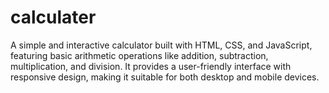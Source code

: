 # calculater
A simple and interactive calculator built with HTML, CSS, and JavaScript, featuring basic arithmetic operations like addition, subtraction, multiplication, and division. It provides a user-friendly interface with responsive design, making it suitable for both desktop and mobile devices.
